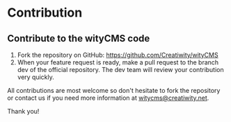 # Contribution
## Contribute to the wityCMS code
1. Fork the repository on GitHub: https://github.com/Creatiwity/wityCMS
2. When your feature request is ready, make a pull request to the branch dev of the official repository. The dev team will review your contribution very quickly.

All contributions are most welcome so don't hesitate to fork the repository or contact us if you need more information at [witycms@creatiwity.net](mailto:witycms@creatiwity.net).

Thank you!